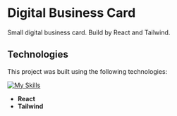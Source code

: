 # Digital Business Card 

Small digital business card. Build by React and Tailwind.

## Technologies  

This project was built using the following technologies:  

[![My Skills](https://skillicons.dev/icons?i=react,tailwind)](https://skillicons.dev)  

- **React**
- **Tailwind** 
